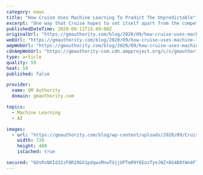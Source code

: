 ```yaml
---
category: news
title: "How Cruise Uses Machine Learning To Predict The Unpredictable"
excerpt: "One way that Cruise hopes to set itself apart from the competition is with its sophisticated machine learning prediction system, as Cruise’s Senior Engineering Manager, Sean Harris, explained in a recent Medium post."
publishedDateTime: 2020-09-11T15:49:00Z
originalUrl: "https://gmauthority.com/blog/2020/09/how-cruise-uses-machine-learning-to-predict-the-unpredictable/"
webUrl: "https://gmauthority.com/blog/2020/09/how-cruise-uses-machine-learning-to-predict-the-unpredictable/"
ampWebUrl: "https://gmauthority.com/blog/2020/09/how-cruise-uses-machine-learning-to-predict-the-unpredictable/amp/"
cdnAmpWebUrl: "https://gmauthority-com.cdn.ampproject.org/c/s/gmauthority.com/blog/2020/09/how-cruise-uses-machine-learning-to-predict-the-unpredictable/amp/"
type: article
quality: 59
heat: 59
published: false

provider:
  name: GM Authority
  domain: gmauthority.com

topics:
  - Machine Learning
  - AI

images:
  - url: "https://gmauthority.com/blog/wp-content/uploads/2020/09/Cruise-Machine-Learning-Graphic.jpg"
    width: 720
    height: 480
    isCached: true

secured: "6OsRsNXId32zF0R28GX1pdqwsMnwTUjjUPTm09Y6EozTyeJNZ+8G4B8tWn4FT9PQiADqiLGZhPQPOD7yTsFZwINsI3tjfsre7r8ABTEegOhPXJ/UK9zyMTNzTauyDKomdqojbAIWWNrDCvRcuQkpMudZGs0I9IZBQ+6uh4MpS1wXL28Upz74I9EJ9Ot85p00SZCQF/R9P92cqZDsLBpUMywpEMXBu9rkdc8oiVtkjMpUUVV/EZi85C+FrJ4fuYgqL67amdF3n5voysLQIPcUZbsWo/nyGdIrtYVjWv0HmbLLNrmpKjDTYulNTZgQglNL45iL5gATW/XXpTaBASsvJftcfp+XjzRbzPV68dFQqJg=;H4WDR6rNVMy0tbtaXdJx7w=="
---
```


